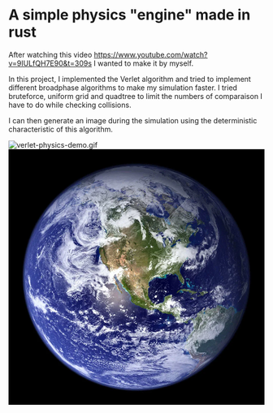 # A simple physics  "engine" made in rust

After watching this video https://www.youtube.com/watch?v=9IULfQH7E90&t=309s
I wanted to make it by myself.

In this project, I implemented the Verlet algorithm and tried to implement 
different broadphase algorithms to make my simulation faster.
I tried bruteforce, uniform grid and quadtree to limit the numbers of comparaison 
I have to do while checking collisions.

I can then generate an image during the simulation using the deterministic 
characteristic of this algorithm.

![verlet-physics-demo.gif](verlet-physics-demo.gif)
![](./planete.webp)
